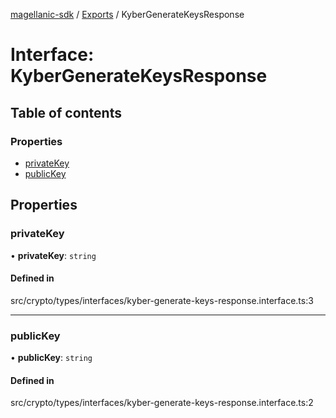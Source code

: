 [magellanic-sdk](../README.md) / [Exports](../modules.md) / KyberGenerateKeysResponse

# Interface: KyberGenerateKeysResponse

## Table of contents

### Properties

- [privateKey](KyberGenerateKeysResponse.md#privatekey)
- [publicKey](KyberGenerateKeysResponse.md#publickey)

## Properties

### privateKey

• **privateKey**: `string`

#### Defined in

src/crypto/types/interfaces/kyber-generate-keys-response.interface.ts:3

___

### publicKey

• **publicKey**: `string`

#### Defined in

src/crypto/types/interfaces/kyber-generate-keys-response.interface.ts:2
